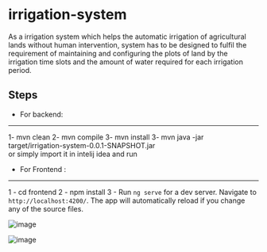 # irrigation-system
As a irrigation system which helps the automatic irrigation of agricultural lands without human intervention, system has to
be designed to fulfil the requirement of maintaining and configuring the plots of land by the irrigation time slots and the
amount of water required for each irrigation period.

## Steps
- For backend:
-------------- 
1- mvn clean
2- mvn compile
3- mvn install
3- mvn java -jar target/irrigation-system-0.0.1-SNAPSHOT.jar  
or simply import it in intelij idea and run

- For Frontend :
--------------
1 - cd frontend
2 - npm install
3 - Run `ng serve` for a dev server. Navigate to `http://localhost:4200/`. The app will automatically reload if you change any of the source files.

![image](https://user-images.githubusercontent.com/30721264/156941456-b66be389-a280-4be2-8e72-5bb747e74c93.png)

![image](https://user-images.githubusercontent.com/30721264/156941184-89c82a8a-0f37-4922-aadf-719bb8bb3a0c.png)
